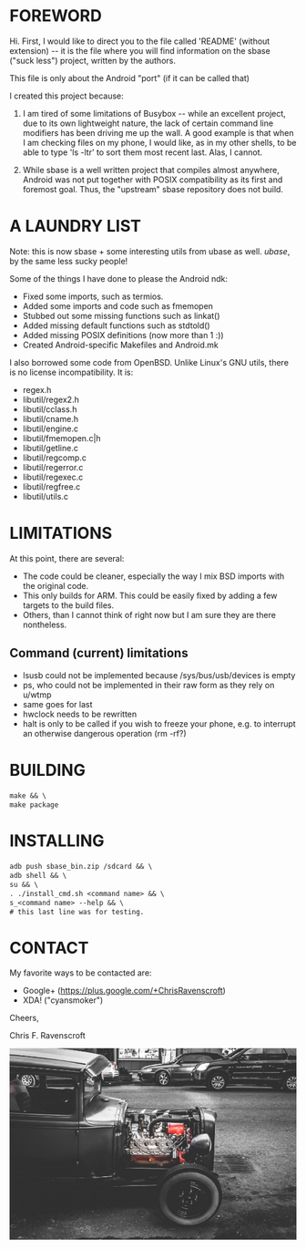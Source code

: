 # FOREWORD

Hi. First, I would like to direct you to the file called 'README' (without
extension) -- it is the file where you will find information on the
sbase ("suck less") project, written by the authors.

This file is only about the Android "port" (if it can be called that)

I created this project because:

1. I am tired of some limitations of Busybox -- while an excellent
project, due to its own lightweight nature, the lack of certain command
line modifiers has been driving me up the wall.
A good example is that when I am checking files on my phone, I would like,
as in my other shells, to be able to type 'ls -ltr' to sort them
most recent last. Alas, I cannot.

2. While sbase is a well written project that compiles almost anywhere,
Android was not put together with POSIX compatibility as its first and
foremost goal. Thus, the "upstream" sbase repository does not build.

# A LAUNDRY LIST

Note: this is now sbase + some interesting utils from ubase
as well. _ubase_, by the same less sucky people!

Some of the things I have done to please the Android ndk:

* Fixed some imports, such as termios.
* Added some imports and code such as fmemopen
* Stubbed out some missing functions such as linkat()
* Added missing default functions such as stdtold()
* Added missing POSIX definitions (now more than 1 :))
* Created Android-specific Makefiles and Android.mk

I also borrowed some code from OpenBSD. Unlike Linux's GNU utils, there is no
license incompatibility. It is:

* regex.h
* libutil/regex2.h
* libutil/cclass.h
* libutil/cname.h
* libutil/engine.c
* libutil/fmemopen.c|h
* libutil/getline.c
* libutil/regcomp.c
* libutil/regerror.c
* libutil/regexec.c
* libutil/regfree.c
* libutil/utils.c

# LIMITATIONS

At this point, there are several:

* The code could be cleaner, especially the way I mix BSD imports with the 
  original code.
* This only builds for ARM. This could be easily fixed by adding a few
  targets to the build files.
* Others, than I cannot think of right now but I am sure they are there
  nontheless.

## Command (current) limitations

* lsusb could not be implemented because /sys/bus/usb/devices is empty
* ps, who could not be implemented in their raw form as they rely on u/wtmp
* same goes for last
* hwclock needs to be rewritten
* halt is only to be called if you wish to freeze your phone, e.g. to
  interrupt an otherwise dangerous operation (rm -rf?)

# BUILDING

    make && \
    make package

# INSTALLING

    adb push sbase_bin.zip /sdcard && \
    adb shell && \
    su && \
    . ./install_cmd.sh <command name> && \
    s_<command name> --help && \
    # this last line was for testing.

# CONTACT

My favorite ways to be contacted are:
* Google+ (https://plus.google.com/+ChrisRavenscroft)
* XDA! ("cyansmoker")

Cheers,

Chris F. Ravenscroft

!["This sucks less!" from stocksnap.io](res/apic.jpg)
